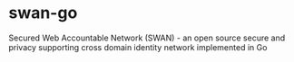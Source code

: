 # swan-go
Secured Web Accountable Network (SWAN) - an open source secure and privacy supporting cross domain identity network implemented in Go
